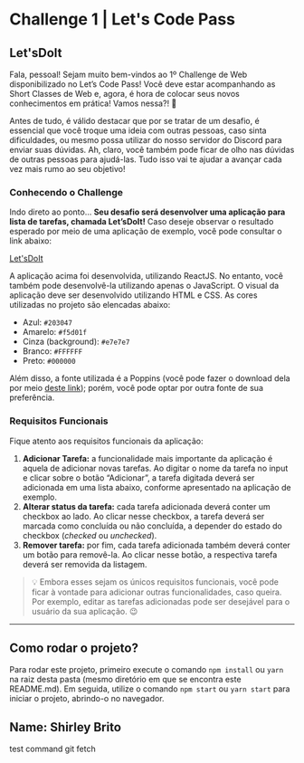 # Challenge 1 | Let's Code Pass

## Let'sDoIt

Fala, pessoal! Sejam muito bem-vindos ao 1º Challenge de Web disponibilizado no Let’s Code Pass! Você deve estar acompanhando as Short Classes de Web e, agora, é hora de colocar seus novos conhecimentos em prática! Vamos nessa?! 🚀

Antes de tudo, é válido destacar que por se tratar de um desafio, é essencial que você troque uma ideia com outras pessoas, caso sinta dificuldades, ou mesmo possa utilizar do nosso servidor do Discord para enviar suas dúvidas. Ah, claro, você também pode ficar de olho nas dúvidas de outras pessoas para ajudá-las. Tudo isso vai te ajudar a avançar cada vez mais rumo ao seu objetivo!

### Conhecendo o Challenge

Indo direto ao ponto... **Seu desafio será desenvolver uma aplicação para lista de tarefas, chamada Let’sDoIt!** Caso deseje observar o resultado esperado por meio de uma aplicação de exemplo, você pode consultar o link abaixo:

[Let'sDoIt](https://lets-do-it-23v492681-walissonsilva.vercel.app/)

A aplicação acima foi desenvolvida, utilizando ReactJS. No entanto, você também pode desenvolvê-la utilizando apenas o JavaScript. O visual da aplicação deve ser desenvolvido utilizando HTML e CSS. As cores utilizadas no projeto são elencadas abaixo:

- Azul: `#203047`
- Amarelo: `#f5d01f`
- Cinza (background): `#e7e7e7`
- Branco: `#FFFFFF`
- Preto: `#000000`

Além disso, a fonte utilizada é a Poppins (você pode fazer o download dela por meio [deste link](https://fonts.google.com/specimen/Poppins?query=poppins)); porém, você pode optar por outra fonte de sua preferência.

### Requisitos Funcionais

Fique atento aos requisitos funcionais da aplicação:

1. **Adicionar Tarefa:** a funcionalidade mais importante da aplicação é aquela de adicionar novas tarefas. Ao digitar o nome da tarefa no input e clicar sobre o botão “Adicionar”, a tarefa digitada deverá ser adicionada em uma lista abaixo, conforme apresentado na aplicação de exemplo.
2. **Alterar status da tarefa:** cada tarefa adicionada deverá conter um checkbox ao lado. Ao clicar nesse checkbox, a tarefa deverá ser marcada como concluída ou não concluída, a depender do estado do checkbox (_checked_ ou _unchecked_).
3. **Remover tarefa:** por fim, cada tarefa adicionada também deverá conter um botão para removê-la. Ao clicar nesse botão, a respectiva tarefa deverá ser removida da listagem.

> 💡 Embora esses sejam os únicos requisitos funcionais, você pode ficar à vontade para adicionar outras funcionalidades, caso queira. Por exemplo, editar as tarefas adicionadas pode ser desejável para o usuário da sua aplicação. 😉

---

## Como rodar o projeto?

Para rodar este projeto, primeiro execute o comando `npm install` ou `yarn` na raiz desta pasta (mesmo diretório em que se encontra este README.md). Em seguida, utilize o comando `npm start` ou `yarn start` para iniciar o projeto, abrindo-o no navegador.

## Name: Shirley Brito
test command git fetch

